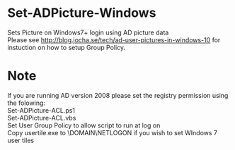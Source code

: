# Set-ADPicture-Windows</br>
Sets Picture on Windows7+ login using AD picture data</br>
Please see http://blog.jocha.se/tech/ad-user-pictures-in-windows-10 for instuction on how to setup Group Policy.</br>
# Note</br>
If you are running AD version 2008 please set the registry permission using the folowing:</br>
Set-ADPicture-ACL.ps1</br>
Set-ADPicture-ACL.vbs</br>
Set User Group Policy to allow script to run at log on</br>
Copy usertile.exe to \\DOMAIN\NETLOGON if you wish to set WIndows 7 user tiles<br>
